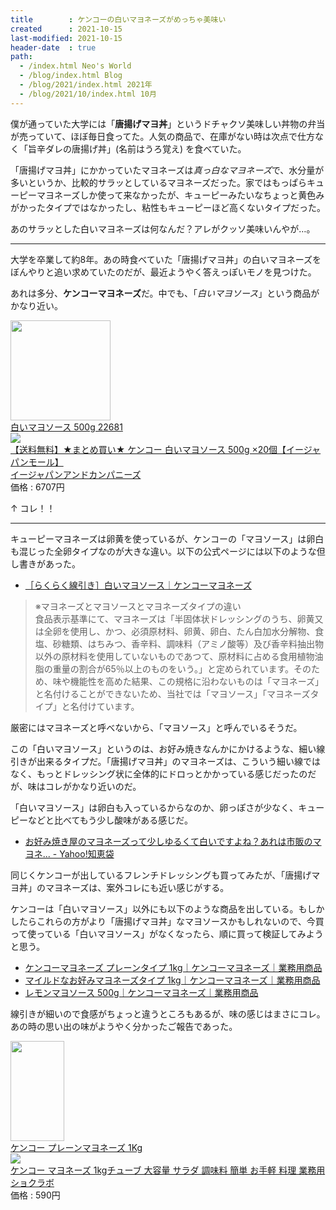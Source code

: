 ```yaml
---
title        : ケンコーの白いマヨネーズがめっちゃ美味い
created      : 2021-10-15
last-modified: 2021-10-15
header-date  : true
path:
  - /index.html Neo's World
  - /blog/index.html Blog
  - /blog/2021/index.html 2021年
  - /blog/2021/10/index.html 10月
---
```


僕が通っていた大学には「**唐揚げマヨ丼**」というドチャクソ美味しい丼物の弁当が売っていて、ほぼ毎日食ってた。人気の商品で、在庫がない時は次点で仕方なく「旨辛ダレの唐揚げ丼」(名前はうろ覚え) を食べていた。

「唐揚げマヨ丼」にかかっていたマヨネーズは*真っ白なマヨネーズ*で、水分量が多いというか、比較的サラッとしているマヨネーズだった。家ではもっぱらキューピーマヨネーズしか使って来なかったが、キューピーみたいなちょっと黄色みがかったタイプではなかったし、粘性もキューピーほど高くないタイプだった。

あのサラッとした白いマヨネーズは何なんだ？アレがクッソ美味いんやが…。

---

大学を卒業して約8年。あの時食べていた「唐揚げマヨ丼」の白いマヨネーズをぼんやりと追い求めていたのだが、最近ようやく答えっぽいモノを見つけた。

あれは多分、**ケンコーマヨネーズ**だ。中でも、「*白いマヨソース*」という商品がかなり近い。

<div class="ad-amazon">
  <div class="ad-amazon-image">
    <a href="https://www.amazon.co.jp/dp/B08QR92GPG?tag=neos21-22&amp;linkCode=osi&amp;th=1&amp;psc=1">
      <img src="https://m.media-amazon.com/images/I/31HXVszPIDL._SL160_.jpg" width="160" height="160">
    </a>
  </div>
  <div class="ad-amazon-info">
    <div class="ad-amazon-title">
      <a href="https://www.amazon.co.jp/dp/B08QR92GPG?tag=neos21-22&amp;linkCode=osi&amp;th=1&amp;psc=1">白いマヨソース 500g 22681</a>
    </div>
  </div>
</div>

<div class="ad-rakuten">
  <div class="ad-rakuten-image">
    <a href="https://hb.afl.rakuten.co.jp/hgc/g00pibm2.waxyc0f6.g00pibm2.waxyd9ed/?pc=https%3A%2F%2Fitem.rakuten.co.jp%2Fjapan-ds%2F020-4971880160930em%2F&amp;m=http%3A%2F%2Fm.rakuten.co.jp%2Fjapan-ds%2Fi%2F12026564%2F">
      <img src="https://thumbnail.image.rakuten.co.jp/@0_mall/japan-ds/cabinet/2747/020-4971880160930e.jpg?_ex=128x128">
    </a>
  </div>
  <div class="ad-rakuten-info">
    <div class="ad-rakuten-title">
      <a href="https://hb.afl.rakuten.co.jp/hgc/g00pibm2.waxyc0f6.g00pibm2.waxyd9ed/?pc=https%3A%2F%2Fitem.rakuten.co.jp%2Fjapan-ds%2F020-4971880160930em%2F&amp;m=http%3A%2F%2Fm.rakuten.co.jp%2Fjapan-ds%2Fi%2F12026564%2F">【送料無料】★まとめ買い★ ケンコー 白いマヨソース 500g ×20個【イージャパンモール】</a>
    </div>
    <div class="ad-rakuten-shop">
      <a href="https://hb.afl.rakuten.co.jp/hgc/g00pibm2.waxyc0f6.g00pibm2.waxyd9ed/?pc=https%3A%2F%2Fwww.rakuten.co.jp%2Fjapan-ds%2F&amp;m=http%3A%2F%2Fm.rakuten.co.jp%2Fjapan-ds%2F">イージャパンアンドカンパニーズ</a>
    </div>
    <div class="ad-rakuten-price">価格 : 6707円</div>
  </div>
</div>

↑ コレ！！

---

キューピーマヨネーズは卵黄を使っているが、ケンコーの「マヨソース」は卵白も混じった全卵タイプなのが大きな違い。以下の公式ページには以下のような但し書きがあった。

- [［らくらく線引き］白いマヨソース｜ケンコーマヨネーズ](https://www.kenkomayo.com/pro/pages/feature1_whitemayo.aspx)

> ※マヨネーズとマヨソースとマヨネーズタイプの違い  
> 食品表示基準にて、マヨネーズは「半固体状ドレッシングのうち、卵黄又は全卵を使用し、かつ、必須原材料、卵黄、卵白、たん白加水分解物、食塩、砂糖類、はちみつ、香辛料、調味料（アミノ酸等）及び香辛料抽出物以外の原材料を使用していないものであつて、原材料に占める食用植物油脂の重量の割合が65％以上のものをいう。」と定められています。そのため、味や機能性を高めた結果、この規格に沿わないものは「マヨネーズ」と名付けることができないため、当社では「マヨソース」「マヨネーズタイプ」と名付けています。

厳密にはマヨネーズと呼べないから、「マヨソース」と呼んでいるそうだ。

この「白いマヨソース」というのは、お好み焼きなんかにかけるような、細い線引きが出来るタイプだ。「唐揚げマヨ丼」のマヨネーズは、こういう細い線ではなく、もっとドレッシング状に全体的にドロっとかかっている感じだったのだが、味はコレがかなり近いのだ。

「白いマヨソース」は卵白も入っているからなのか、卵っぽさが少なく、キューピーなどと比べてもう少し酸味がある感じだ。

- [お好み焼き屋のマヨネーズって少しゆるくて白いですよね？あれは市販のマヨネ... - Yahoo!知恵袋](https://detail.chiebukuro.yahoo.co.jp/qa/question_detail/q11104904296)

同じくケンコーが出しているフレンチドレッシングも買ってみたが、「唐揚げマヨ丼」のマヨネーズは、案外コレにも近い感じがする。

ケンコーは「白いマヨソース」以外にも以下のような商品を出している。もしかしたらこれらの方がより「唐揚げマヨ丼」なマヨソースかもしれないので、今買って使っている「白いマヨソース」がなくなったら、順に買って検証してみようと思う。

- [ケンコーマヨネーズ プレーンタイプ 1kg｜ケンコーマヨネーズ｜業務用商品](https://www.kenkomayo.com/pro/g/g10645/)
- [マイルドなお好みマヨネーズタイプ 1kg｜ケンコーマヨネーズ｜業務用商品](https://www.kenkomayo.com/pro/g/g14985/)
- [レモンマヨソース 500g｜ケンコーマヨネーズ｜業務用商品](https://www.kenkomayo.com/pro/g/g16166/)

線引きが細いので食感がちょっと違うところもあるが、味の感じはまさにコレ。あの時の思い出の味がようやく分かったご報告であった。

<div class="ad-amazon">
  <div class="ad-amazon-image">
    <a href="https://www.amazon.co.jp/dp/B00DI7C3XO?tag=neos21-22&amp;linkCode=osi&amp;th=1&amp;psc=1">
      <img src="https://m.media-amazon.com/images/I/51tD+JiajqL._SL160_.jpg" width="86" height="160">
    </a>
  </div>
  <div class="ad-amazon-info">
    <div class="ad-amazon-title">
      <a href="https://www.amazon.co.jp/dp/B00DI7C3XO?tag=neos21-22&amp;linkCode=osi&amp;th=1&amp;psc=1">ケンコー プレーンマヨネーズ 1Kg</a>
    </div>
  </div>
</div>

<div class="ad-rakuten">
  <div class="ad-rakuten-image">
    <a href="https://hb.afl.rakuten.co.jp/hgc/g00rqvs2.waxyc5ef.g00rqvs2.waxydea7/?pc=https%3A%2F%2Fitem.rakuten.co.jp%2Fimc-store%2F1033440%2F&amp;m=http%3A%2F%2Fm.rakuten.co.jp%2Fimc-store%2Fi%2F10000821%2F">
      <img src="https://thumbnail.image.rakuten.co.jp/@0_mall/imc-store/cabinet/seasoning/1033440_01.jpg?_ex=128x128">
    </a>
  </div>
  <div class="ad-rakuten-info">
    <div class="ad-rakuten-title">
      <a href="https://hb.afl.rakuten.co.jp/hgc/g00rqvs2.waxyc5ef.g00rqvs2.waxydea7/?pc=https%3A%2F%2Fitem.rakuten.co.jp%2Fimc-store%2F1033440%2F&amp;m=http%3A%2F%2Fm.rakuten.co.jp%2Fimc-store%2Fi%2F10000821%2F">ケンコー マヨネーズ 1kgチューブ 大容量 サラダ 調味料 簡単 お手軽 料理 業務用</a>
    </div>
    <div class="ad-rakuten-shop">
      <a href="https://hb.afl.rakuten.co.jp/hgc/g00rqvs2.waxyc5ef.g00rqvs2.waxydea7/?pc=https%3A%2F%2Fwww.rakuten.co.jp%2Fimc-store%2F&amp;m=http%3A%2F%2Fm.rakuten.co.jp%2Fimc-store%2F">ショクラボ</a>
    </div>
    <div class="ad-rakuten-price">価格 : 590円</div>
  </div>
</div>
